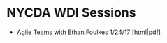# NYCDA WDI Sessions

* [Agile Teams with Ethan Foulkes](https://github.com/camerican/wdi-learning/tree/master/20170124-ethan-foulkes-agile-team) 1/24/17 [[html](20170124-ethan-foulkes-agile-team.html)|[pdf](20170124-ethan-foulkes-agile-team.pdf)]